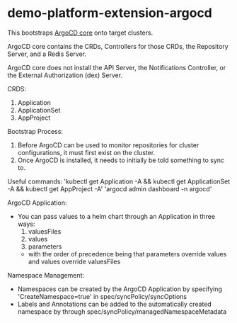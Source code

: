 # demo-platform-extension-argocd

This bootstraps [ArgoCD core](https://argo-cd.readthedocs.io/en/stable/operator-manual/core/) onto target clusters.

ArgoCD core contains the CRDs, Controllers for those CRDs, the Repository Server, and a Redis Server.

ArgoCD core does not install the API Server, the Notifications Controller, or the External Authorization (dex) Server.

CRDS:
1. Application
2. ApplicationSet
3. AppProject

Bootstrap Process:
1. Before ArgoCD can be used to monitor repositories for cluster configurations, it must first exist on the cluster.
2. Once ArgoCD is installed, it needs to initially be told something to sync to.

Useful commands:
'kubectl get Application -A && kubectl get ApplicationSet -A && kubectl get AppProject -A'
'argocd admin dashboard -n argocd'

ArgoCD Application:
- You can pass values to a helm chart through an Application in three ways:
  1) valuesFiles
  2) values
  3) parameters
  - with the order of precedence being that parameters override values and values override valuesFiles

Namespace Management:
- Namespaces can be created by the ArgoCD Application by specifying 'CreateNamespace=true' in spec/syncPolicy/syncOptions
- Labels and Annotations can be added to the automatically created namespace by through spec/syncPolicy/managedNamespaceMetadata
